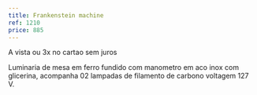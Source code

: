 ```yaml
---
title: Frankenstein machine
ref: 1210
price: 885
---
```


A vista ou 3x no cartao sem juros

Luminaria de mesa em ferro fundido com manometro em aco inox com glicerina, acompanha 02 lampadas de filamento de carbono voltagem 127 V.
